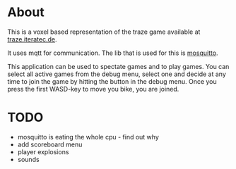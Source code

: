 # About

This is a voxel based representation of the traze game available at [traze.iteratec.de](https://traze.iteratec.de).

It uses mqtt for communication. The lib that is used for this is [mosquitto](https://github.com/eclipse/mosquitto).

This application can be used to spectate games and to play games. You can select all active games from the debug menu,
select one and decide at any time to join the game by hitting the button in the debug menu. Once you press the first WASD-key
to move you bike, you are joined.

# TODO

* mosquitto is eating the whole cpu - find out why
* add scoreboard menu
* player explosions
* sounds
